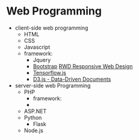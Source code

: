 # Web Programming
- client-side web programming
  - HTML
  - CSS
  - Javascript
  - framework:
    - Jquery
    - [Bootstrap](https://getbootstrap.com/) [RWD Responsive Web Design](https://www.w3schools.com/html/html_responsive.asp)
    - [Tensorflow.js](https://www.tensorflow.org/js)
    - [D3.js - Data-Driven Documents](https://d3js.org/)
- server-side web Programming
  - PHP
    - framework:
    -  
  - ASP.NET
  - Python
    - Flask
  - Node.js  
